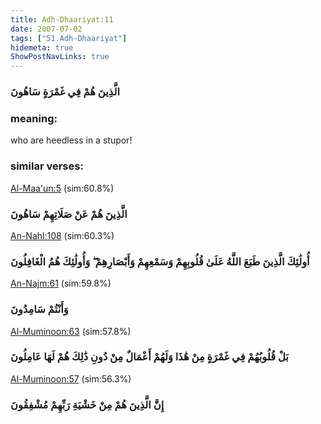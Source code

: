 ```yaml
---
title: Adh-Dhaariyat:11
date: 2007-07-02
tags: ["51.Adh-Dhaariyat"]
hidemeta: true 
ShowPostNavLinks: true 
---
```

### الَّذِينَ هُمْ فِي غَمْرَةٍ سَاهُونَ
### meaning: 
who are heedless in a stupor!
### similar verses: 

[Al-Maa'un:5](/107/5) (sim:60.8%)

### الَّذِينَ هُمْ عَنْ صَلَاتِهِمْ سَاهُونَ

[An-Nahl:108](/16/108) (sim:60.3%)

### أُولَٰئِكَ الَّذِينَ طَبَعَ اللَّهُ عَلَىٰ قُلُوبِهِمْ وَسَمْعِهِمْ وَأَبْصَارِهِمْ ۖ وَأُولَٰئِكَ هُمُ الْغَافِلُونَ

[An-Najm:61](/53/61) (sim:59.8%)

### وَأَنْتُمْ سَامِدُونَ

[Al-Muminoon:63](/23/63) (sim:57.8%)

### بَلْ قُلُوبُهُمْ فِي غَمْرَةٍ مِنْ هَٰذَا وَلَهُمْ أَعْمَالٌ مِنْ دُونِ ذَٰلِكَ هُمْ لَهَا عَامِلُونَ

[Al-Muminoon:57](/23/57) (sim:56.3%)

### إِنَّ الَّذِينَ هُمْ مِنْ خَشْيَةِ رَبِّهِمْ مُشْفِقُونَ
